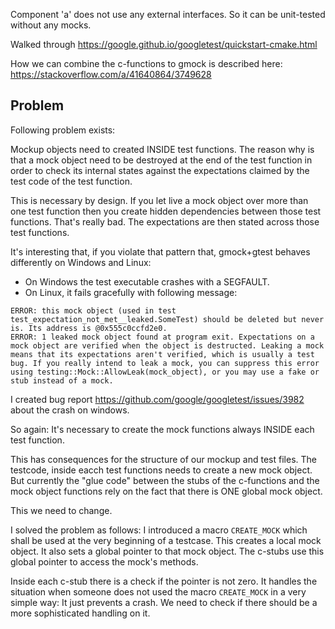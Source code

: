 Component 'a' does not use any external interfaces. So it can be unit-tested without any mocks.






Walked through https://google.github.io/googletest/quickstart-cmake.html

How we can combine the c-functions to gmock is described here:
https://stackoverflow.com/a/41640864/3749628


## Problem

Following problem exists:

Mockup objects need to created INSIDE test functions. The reason why is that a mock object need to be destroyed at the end of the test function 
in order to check its internal states against the expectations claimed by the test code of the test function.

This is necessary by design. If you let live a mock object over more than one test function then you create hidden dependencies between those test functions. That's really bad.
The expectations are then stated across those test functions.

It's interesting that, if you violate that pattern that, gmock+gtest behaves differently on Windows and Linux:

* On Windows the test executable crashes with a SEGFAULT.
* On Linux, it fails gracefully with following message:
```
ERROR: this mock object (used in test test_expectation_not_met__leaked.SomeTest) should be deleted but never is. Its address is @0x555c0ccfd2e0.
ERROR: 1 leaked mock object found at program exit. Expectations on a mock object are verified when the object is destructed. Leaking a mock means that its expectations aren't verified, which is usually a test bug. If you really intend to leak a mock, you can suppress this error using testing::Mock::AllowLeak(mock_object), or you may use a fake or stub instead of a mock.
``` 

I created bug report https://github.com/google/googletest/issues/3982 about the crash on windows.

So again: It's necessary to create the mock functions always INSIDE each test function.

This has consequences for the structure of our mockup and test files. The testcode, inside eacch test functions needs to create a new mock object. But currently the "glue code" between the stubs of the c-functions and the mock object functions rely on the fact that there is ONE global mock object.

This we need to change.

I solved the problem as follows:
I introduced a macro `CREATE_MOCK` which shall be used at the very beginning of a testcase. This creates a local mock object. It also sets a global pointer to that mock object. The c-stubs use this global pointer to access the mock's methods.

Inside each c-stub there is a check if the pointer is not zero. It handles the situation when someone does not used the macro `CREATE_MOCK` in a very simple way: It just prevents a crash. We need to check if there should be a more sophisticated handling on it.




